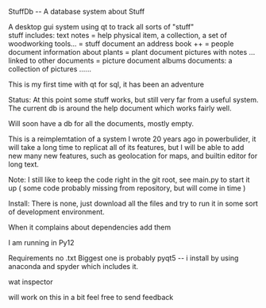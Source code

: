 StuffDb  -- A database system about Stuff

A desktop gui system using qt to track all sorts of "stuff"  
  stuff includes:
      text notes = help
      physical item, a collection, a set of woodworking tools... = stuff document
      an address book ++   = people document
      information about plants = plant document
      pictures with notes ... linked to other documents = picture document
      albums documents: a collection of pictures
      ......

This is my first time with qt for sql, it has been an adventure

Status:
  At this point some stuff works, but still very far from a useful system.
  The current db is around the help document which works fairly well.

  Will soon have a db for all the documents, mostly empty.

This is a reimplemtation of a system I wrote 20 years ago in powerbulider, it
will take a long time to replicat all of its features, but I will be able
to add new many new features, such as geolocation for maps, and builtin
editor for long text.

Note:
  I still like to keep the code right in the git root, see main.py to 
  start it up ( some code probably missing from repository, but will come in time )


Install:
  There is none, just download all the files and try to run it in
  some sort of development environment.
  
  When it complains about dependencies add them

  I am running in Py12

Requirements  no .txt
  Biggest one is probably pyqt5 -- i install by using anaconda and spyder which
    includes it.

  wat inspector

  will work on this in a bit feel free to send feedback

  
